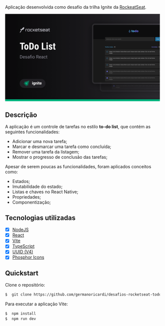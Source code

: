 Aplicação desenvolvida como desafio da trilha Ignite da [RockeatSeat](https://rocketseat.com.br/?utm_source=aluno&utm_medium=germano-ricardi&utm_campaign=dev_fullstack).

![Capa da aplicação](./app-cover.png)

## Descrição  

A aplicação é um controle de tarefas no estilo **to-do list**, que contém as seguintes funcionalidades:
*   Adicionar uma nova tarefa;
*   Marcar e desmarcar uma tarefa como concluída;
*   Remover uma tarefa da listagem;
*   Mostrar o progresso de conclusão das tarefas;

Apesar de serem poucas as funcionalidades, foram aplicados conceitos como:
*   Estados;
*   Imutabilidade do estado;
*   Listas e chaves no React Native;
*   Propriedades;
*   Componentização;

## Tecnologias utilizadas

* [x] [NodeJS](https://nodejs.org/en/)
* [x] [React](https://reactjs.org/)
* [x] [Vite](https://vitejs.dev/)
* [x] [TypeScript](https://www.typescriptlang.org/)
* [x] [UUID (V4)](https://www.npmjs.com/package/uuidv4)
* [x] [Phosphor Icons](https://phosphoricons.com/)  

## Quickstart
Clone o repositório:
```sh
$  git clone https://github.com/germanoricardi/desafios-rocketseat-todo-list.git
```
Para executar a aplicação Vite:
```sh
$  npm install
$  npm run dev
```